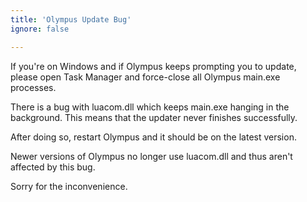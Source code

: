 ```yaml
---
title: 'Olympus Update Bug'
ignore: false

---
```


If you're on Windows and if Olympus keeps prompting you to update, please open Task Manager and force-close all Olympus main.exe processes.  

There is a bug with luacom.dll which keeps main.exe hanging in the background. This means that the updater never finishes successfully.  

After doing so, restart Olympus and it should be on the latest version.  

Newer versions of Olympus no longer use luacom.dll and thus aren't affected by this bug.

Sorry for the inconvenience.  
